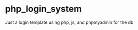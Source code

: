# php_login_system
Just a login template using php, js, and phpmyadmin for the db

<i src= "php_login_system/img/img/2023-02-10 00_20_50-multi-user role-based-login-system.png">
